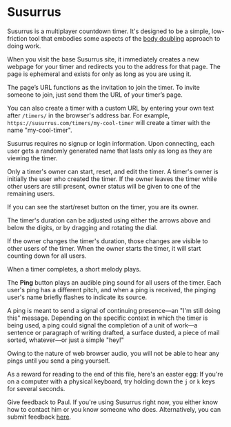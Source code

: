 # Susurrus

Susurrus is a multiplayer countdown timer. It's designed to be a simple, low-friction tool that embodies some aspects of the [body doubling](https://en.wikipedia.org/wiki/Body_doubling) approach to doing work.

When you visit the base Susurrus site, it immediately creates a new webpage for your timer and redirects you to the address for that page. The page is ephemeral and exists for only as long as you are using it.

The page’s URL functions as the invitation to join the timer. To invite someone to join, just send them the URL of your timer’s page.

You can also create a timer with a custom URL by entering your own text after `/timers/` in the browser's address bar. For example, `https://susurrus.com/timers/my-cool-timer` will create a timer with the name "my-cool-timer".

Susurrus requires no signup or login information. Upon connecting, each user gets a randomly generated name that lasts only as long as they are viewing the timer.

Only a timer's owner can start, reset, and edit the timer. A timer's owner is initially the user who created the timer. If the owner leaves the timer while other users are still present, owner status will be given to one of the remaining users.

If you can see the start/reset button on the timer, you are its owner.

The timer's duration can be adjusted using either the arrows above and below the digits, or by dragging and rotating the dial.

If the owner changes the timer's duration, those changes are visible to other users of the timer. When the owner starts the timer, it will start counting down for all users.

When a timer completes, a short melody plays.

The **Ping** button plays an audible ping sound for all users of the timer. Each user's ping has a different pitch, and when a ping is received, the pinging user's name briefly flashes to indicate its source.

A ping is meant to send a signal of continuing presence—an "I'm still doing this" message. Depending on the specific context in which the timer is being used, a ping could signal the completion of a unit of work—a sentence or paragraph of writing drafted, a surface dusted, a piece of mail sorted, whatever—or just a simple "hey!"

Owing to the nature of web browser audio, you will not be able to hear any pings until you send a ping yourself. 

As a reward for reading to the end of this file, here's an easter egg: If you're on a computer with a physical keyboard, try holding down the `j` or `k` keys for several seconds.

Give feedback to Paul. If you're using Susurrus right now, you either know how to contact him or you know someone who does. Alternatively, you can submit feedback [here](https://airtable.com/app3oY6TYzHGhFoBj/shrtV749UvfGqgdim).
